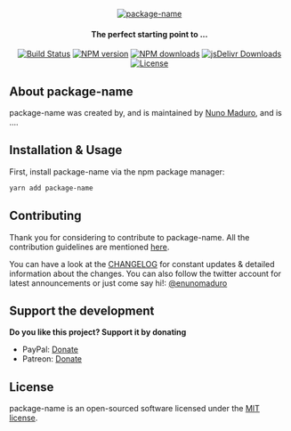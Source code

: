 <p align="center">
  <a href="https://www.nunomaduro.com">
    <img alt="package-name" src="https://raw.githubusercontent.com/nunomaduro/package-name/master/art/logo.png" >
  </a>

  <h4 align="center">The perfect starting point to ...</h4>

  <p align="center">
    <a href="https://travis-ci.org/nunomaduro/package-name"><img src="https://img.shields.io/travis/nunomaduro/package-name/master.svg" alt="Build Status"></img></a>
    <a href="https://npmjs.org/package/package-name"><img src="https://img.shields.io/npm/v/package-name.svg?style=flat-square" alt="NPM version"></img></a>
    <a href="http://npm-stat.com/charts.html?package=package-name"><img src="https://img.shields.io/npm/dm/package-name.svg?style=flat-square" alt="NPM downloads"></a>
    <a href="https://www.jsdelivr.com/package/npm/package-name"><img src="https://data.jsdelivr.com/v1/package/npm/package-name/badge" alt="jsDelivr Downloads"></img></a>
    <a href="LICENSE.txt"><img src="https://img.shields.io/badge/license-MIT-green.svg?style=flat-square" alt="License"></a>
  </p>
</p>

## About package-name

package-name was created by, and is maintained by [Nuno Maduro](https://github.com/nunomaduro), and is ....

## Installation & Usage

First, install package-name via the npm package manager:

```bash
yarn add package-name
```

## Contributing

Thank you for considering to contribute to package-name. All the contribution guidelines are mentioned [here](CONTRIBUTING.md).

You can have a look at the [CHANGELOG](CHANGELOG.md) for constant updates & detailed information about the changes. You can also follow the twitter account for latest announcements or just come say hi!: [@enunomaduro](https://twitter.com/enunomaduro)

## Support the development
**Do you like this project? Support it by donating**

- PayPal: [Donate](https://www.paypal.com/cgi-bin/webscr?cmd=_s-xclick&hosted_button_id=66BYDWAT92N6L)
- Patreon: [Donate](https://www.patreon.com/nunomaduro)

## License

package-name is an open-sourced software licensed under the [MIT license](LICENSE.md).
